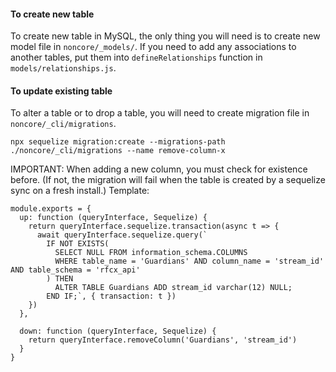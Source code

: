 #### To create new table
To create new table in MySQL, the only thing you will need is to create new model file in `noncore/_models/`.
If you need to add any associations to another tables, put them into `defineRelationships` function in `models/relationships.js`.

#### To update existing table

To alter a table or to drop a table, you will need to create migration file in `noncore/_cli/migrations`.

```
npx sequelize migration:create --migrations-path ./noncore/_cli/migrations --name remove-column-x
```

IMPORTANT: When adding a new column, you must check for existence before. (If not, the migration will fail when the table is created by a sequelize sync on a fresh install.) Template:

```
module.exports = {
  up: function (queryInterface, Sequelize) {
    return queryInterface.sequelize.transaction(async t => {
      await queryInterface.sequelize.query(`
        IF NOT EXISTS(
          SELECT NULL FROM information_schema.COLUMNS
          WHERE table_name = 'Guardians' AND column_name = 'stream_id' AND table_schema = 'rfcx_api'
        ) THEN
          ALTER TABLE Guardians ADD stream_id varchar(12) NULL;
        END IF;`, { transaction: t })
    })
  },

  down: function (queryInterface, Sequelize) {
    return queryInterface.removeColumn('Guardians', 'stream_id')
  }
}
```
